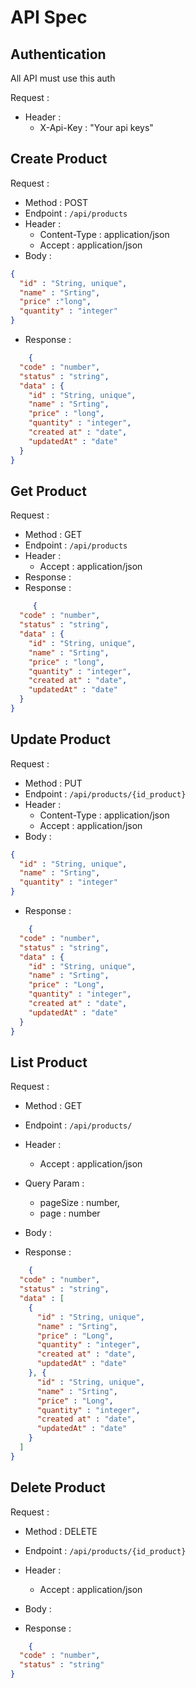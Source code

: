 # API Spec

## Authentication
All API must use this auth

Request : 
- Header :
  - X-Api-Key : "Your api keys"

## Create Product
Request :
- Method : POST
- Endpoint : `/api/products`
- Header :
    - Content-Type : application/json
    - Accept : application/json
- Body : 
```json 
{
  "id" : "String, unique",
  "name" : "Srting",
  "price" :"long",
  "quantity" : "integer"
} 
  ```
- Response : 
```json 
    {
  "code" : "number",
  "status" : "string",
  "data" : {
    "id" : "String, unique",
    "name" : "Srting",
    "price" : "long",
    "quantity" : "integer",
    "created at" : "date",
    "updatedAt" : "date"
  }
}
  ```

## Get Product
Request :
- Method : GET
- Endpoint : `/api/products`
- Header :
    - Accept : application/json
- Response :
- Response :
```json 
     {
  "code" : "number",
  "status" : "string",
  "data" : {
    "id" : "String, unique",
    "name" : "Srting",
    "price" : "long",
    "quantity" : "integer",
    "created at" : "date",
    "updatedAt" : "date"
  }
}
  ```
## Update Product
Request :
- Method : PUT
- Endpoint : `/api/products/{id_product}`
- Header :
    - Content-Type : application/json
    - Accept : application/json
- Body :
```json 
{
  "id" : "String, unique",
  "name" : "Srting",
  "quantity" : "integer"
} 
  ```
- Response :
```json 
    {
  "code" : "number",
  "status" : "string",
  "data" : {
    "id" : "String, unique",
    "name" : "Srting",
    "price" : "Long",
    "quantity" : "integer",
    "created at" : "date",
    "updatedAt" : "date"
  }
}
  ```
## List Product
Request :
- Method : GET
- Endpoint : `/api/products/`
- Header :

    - Accept : application/json
- Query Param :
  - pageSize : number,
  - page : number
- Body :

- Response :
```json 
    {
  "code" : "number",
  "status" : "string",
  "data" : [
    {
      "id" : "String, unique",
      "name" : "Srting",
      "price" : "Long",
      "quantity" : "integer",
      "created at" : "date",
      "updatedAt" : "date"
    }, {
      "id" : "String, unique",
      "name" : "Srting",
      "price" : "Long",
      "quantity" : "integer",
      "created at" : "date",
      "updatedAt" : "date"
    }
  ]
}
  ```
## Delete Product
Request :
- Method : DELETE
- Endpoint : `/api/products/{id_product}`
- Header :

    - Accept : application/json
- Body :

- Response :
```json 
    {
  "code" : "number",
  "status" : "string"
}
  ```